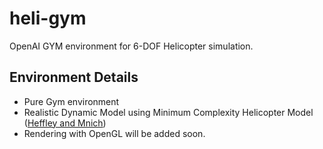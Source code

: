 # heli-gym
OpenAI GYM environment for 6-DOF Helicopter simulation.

## Environment Details

* Pure Gym environment
* Realistic Dynamic Model using Minimum Complexity Helicopter Model ([Heffley and Mnich](https://robertheffley.com/docs/Sim_modeling/Heffley-Mnich--Minimum-Complexity%20Helicopter%20Simulation%20Math%20Model--NASA%20CR%20177476.pdf))
* Rendering with OpenGL will be added soon.

